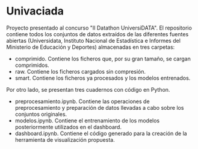 # Univaciada
Proyecto presentado al concurso "II Datathon UniversiDATA".
El repositorio contiene todos los conjuntos de datos extraídos de las diferentes fuentes abiertas (Universidata, Instituto Nacional de Estadística e Informes del Ministerio de Educación y Deportes) almacenadas en tres carpetas:
- comprimido. Contiene los ficheros que, por su gran tamaño, se cargan comprimidos.
- raw. Contiene los ficheros cargados sin compresión.
- smart. Contiene los ficheros ya procesados y los modelos entrenados.

Por otro lado, se presentan tres cuadernos con código en Python.
- preprocesamiento.ipynb. Contiene las operaciones de preprocesamiento y preparación de datos llevadas a cabo sobre los conjuntos originales.
- modelos.ipynb. Contiene el entrenamiento de los modelos posteriormente utilizados en el dashboard.
- dashboard.ipynb. Contiene el código generado para la creación de la herramienta de visualización propuesta.
